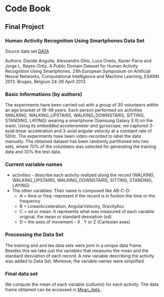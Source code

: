 <h1>  Code Book </h1> 
<h2> Final Project</h2>


<h3> Human Activity Recognition Using Smartphones Data Set</h3>

<p>Source data set    <a href ="https://d396qusza40orc.cloudfront.net/getdata%2Fprojectfiles%2FUCI%20HAR%20Dataset.zip">DATA</a>  </p>
<p>Authors:  Davide Anguita, Alessandro Ghio, Luca Oneto, Xavier Parra and Jorge L. Reyes-Ortiz. A Public Domain Dataset for Human Activity Recognition Using Smartphones. 21th European Symposium on Artificial Neural Networks, Computational Intelligence and Machine Learning, ESANN 2013. Bruges, Belgium 24-26 April 2013. </p>

<h3> Basic Informations (by authors)</h3>

<p>The experiments have been carried out with a group of 30 volunteers within an age bracket of 19-48 years. Each person performed six activities (WALKING, WALKING_UPSTAIRS, WALKING_DOWNSTAIRS, SITTING, STANDING, LAYING) wearing a smartphone (Samsung Galaxy S II) on the waist. Using its embedded accelerometer and gyroscope, we captured 3-axial linear acceleration and 3-axial angular velocity at a constant rate of 50Hz. The experiments have been video-recorded to label the data manually. The obtained dataset has been randomly partitioned into two sets, where 70% of the volunteers was selected for generating the training data and 30% the test data. 
</p>


<h3> Current variable names </h3>

<ul>
<li>
activities - describe each activity realized along the record (WALKING, WALKING_UPSTAIRS, WALKING_DOWNSTAIRS, SITTING, STANDING, LAYING)
</li>
<li>
The other variables: Their name is composed like  AB-C-D:
<ul>
<li>A = time or freq -represent if the record is in funtion the time or the frequency</li>
<li> B = LinearAcceleration, AngularVelocity, GravityAcc </li>
<li> C = sd or mean. It represents what was measured of each variable original, the mean or standard desviation (sd)</li>
<li> D = the axes of movement - X , Y or Z (Cartesian axes) </li>
</ul>
</ul>

<h3> Processing the Data Set </h3>
<p> The training and and tes data sets were joint in a unique data frame. 
Besides this we take just the variables that measures the mean and the standard desviation of each record.
A new variable describing the activity was added to Data Set. Moreove, the variable names were simplified.
</p>

<h3> Final data set</h3>

<p>
We compute the mean of each variable (collumn) for each activity.
The data frame obtained can be accessed in <a href="https://github.com/schaeferrodrigo/Getting-and-Cleaning-Data-Course-Project/blob/master/Mean_data.csv" > Mean_data </a>.
</p>


</p>

</p>
